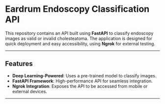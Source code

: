 # Eardrum Endoscopy Classification API

This repository contains an API built using **FastAPI** to classify endoscopy images as valid or invalid cholesteatoma. The application is designed for quick deployment and easy accessibility, using **Ngrok** for external testing.

---

## Features

- **Deep Learning-Powered**: Uses a pre-trained model to classify images.
- **FastAPI Framework**: High-performance API for seamless integration.
- **Ngrok Integration**: Exposes the API to be accessed from mobile or external devices.

---